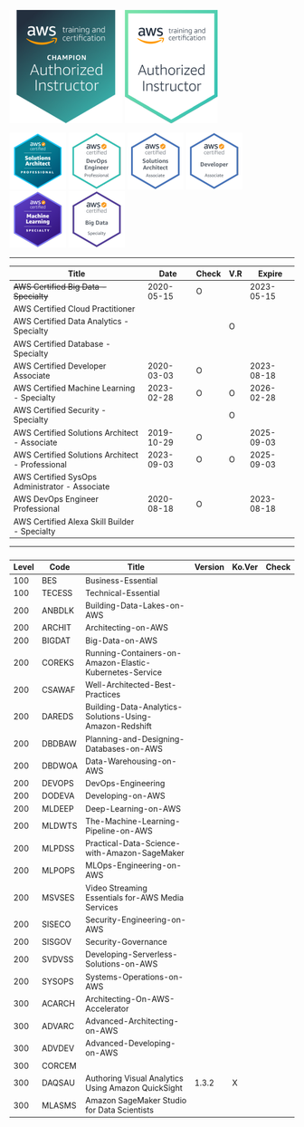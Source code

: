 ![AAI-champ](999-TEMP/Certifications/thumb-AAI-Champion.png)
![AAI](999-TEMP/Certifications/thumb-AAI.png)

![SAP](999-TEMP/Certifications/AWS-SolArchitect-Professional-100.png)
![DEVOPS](999-TEMP/Certifications/thumb-AWS-DevOpsEngineer-Professional.png)
![SA](999-TEMP/Certifications/thumb-AWS-SolArchitect-Associate.png)
![DEVA](999-TEMP/Certifications/thumb-AWS-Developer-Associate.png)
![ML](999-TEMP/Certifications/AWS-MachineLearning-Specialty-100.png)
![BIGDAT](999-TEMP/Certifications/thumb-AWS-BigData-Specialty.png)

---

| Title                                                 | Date       | Check | V.R | Expire     |
| ----------------------------------------------------- | ---------- | ----- | --- | ---------- |
| ~~AWS Certified Big Data - Specialty~~                | 2020-05-15 | O     |     | 2023-05-15 |
| AWS Certified Cloud Practitioner                      |            |       |     |            |
| AWS Certified Data Analytics - Specialty              |            |       | O   |            |
| AWS Certified Database - Specialty                    |            |       |     |            |
| AWS Certified Developer Associate                     | 2020-03-03 | O     |     | 2023-08-18 |
| AWS Certified Machine Learning - Specialty            | 2023-02-28 | O     | O   | 2026-02-28 |
| AWS Certified Security - Specialty                    |            |       | O   |            |
| AWS Certified Solutions Architect - Associate         | 2019-10-29 | O     |     | 2025-09-03 |
| AWS Certified Solutions Architect - Professional      | 2023-09-03 | O     | O   | 2025-09-03 |
| AWS Certified SysOps Administrator - Associate        |            |       |     |            |
| AWS DevOps Engineer Professional                      | 2020-08-18 | O     |     | 2023-08-18 |
| AWS Certified Alexa Skill Builder - Specialty         |            |       |     |            |

---

###

| Level | Code   | Title                                                   | Version | Ko.Ver | Check |
| ----- | ------ | ------------------------------------------------------- | ------- | ------ | ----- |
| 100   | BES    | Business-Essential                                      |         |        |       |
| 100   | TECESS | Technical-Essential                                     |         |        |       |
| 200   | ANBDLK | Building-Data-Lakes-on-AWS                              |         |        |       |
| 200   | ARCHIT | Architecting-on-AWS                                     |         |        |       |
| 200   | BIGDAT | Big-Data-on-AWS                                         |         |        |       |
| 200   | COREKS | Running-Containers-on-Amazon-Elastic-Kubernetes-Service |         |        |       |
| 200   | CSAWAF | Well-Architected-Best-Practices                         |         |        |       |
| 200   | DAREDS | Building-Data-Analytics-Solutions-Using-Amazon-Redshift |         |        |       |
| 200   | DBDBAW | Planning-and-Designing-Databases-on-AWS                 |         |        |       |
| 200   | DBDWOA | Data-Warehousing-on-AWS                                 |         |        |       |
| 200   | DEVOPS | DevOps-Engineering                                      |         |        |       |
| 200   | DODEVA | Developing-on-AWS                                       |         |        |       |
| 200   | MLDEEP | Deep-Learning-on-AWS                                    |         |        |       |
| 200   | MLDWTS | The-Machine-Learning-Pipeline-on-AWS                    |         |        |       |
| 200   | MLPDSS | Practical-Data-Science-with-Amazon-SageMaker            |         |        |       |
| 200   | MLPOPS | MLOps-Engineering-on-AWS                                |         |        |       |
| 200   | MSVSES | Video Streaming Essentials for-AWS Media Services       |         |        |       |
| 200   | SISECO | Security-Engineering-on-AWS                             |         |        |       |
| 200   | SISGOV | Security-Governance                                     |         |        |       |
| 200   | SVDVSS | Developing-Serverless-Solutions-on-AWS                  |         |        |       |
| 200   | SYSOPS | Systems-Operations-on-AWS                               |         |        |       |
| 300   | ACARCH | Architecting-On-AWS-Accelerator                         |         |        |       |
| 300   | ADVARC | Advanced-Architecting-on-AWS                            |         |        |       |
| 300   | ADVDEV | Advanced-Developing-on-AWS                              |         |        |       |
| 300   | CORCEM |                                                         |         |        |       |
| 300   | DAQSAU | Authoring Visual Analytics Using Amazon QuickSight      | 1.3.2   | X      |       |
| 300   | MLASMS | Amazon SageMaker Studio for Data Scientists             |         |        |       |
